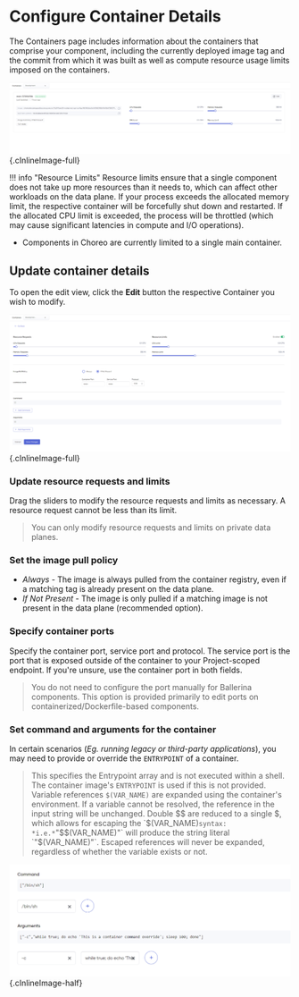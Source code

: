 # Configure Container Details

The Containers page includes information about the containers that comprise your component, including the currently deployed image tag and the commit from which it was built as well as compute resource usage limits imposed on the containers. 

![Containers View](../../assets/img/deploy/devops/containers/containers-view.png){.cInlineImage-full}

!!! info "Resource Limits"
    Resource limits ensure that a single component does not take up more resources than it needs to, which can affect other workloads on the data plane. If your process exceeds the allocated memory limit, the respective container will be forcefully shut down and restarted. If the allocated CPU limit is exceeded, the process will be throttled (which may cause significant latencies in compute and I/O operations).

* Components in Choreo are currently limited to a single main container.

## Update container details

To open the edit view, click the **Edit** button the respective Container you wish to modify.

![Containers View](../../assets/img/deploy/devops/containers/edit-container-form.png){.cInlineImage-full}

### Update resource requests and limits

Drag the sliders to modify the resource requests and limits as necessary. A resource request cannot be less than its limit.
  > You can only modify resource requests and limits on private data planes.

### Set the image pull policy

- *Always* - The image is always pulled from the container registry, even if a matching tag is already present on the data plane.
- *If Not Present* - The image is only pulled if a matching image is not present in the data plane (recommended option).

### Specify container ports

Specify the container port, service port and protocol. The service port is the port that is exposed outside of the container to your Project-scoped endpoint. If you're unsure, use the container port in both fields. 
> You do not need to configure the port manually for Ballerina components. This option is provided primarily to edit ports on containerized/Dockerfile-based components. 

### Set command and arguments for the container

In certain scenarios (*Eg. running legacy or third-party applications*), you may need to provide or override the `ENTRYPOINT` of a container.

> This specifies the Entrypoint array and is not executed within a shell. The container image's `ENTRYPOINT` is used if this is not provided. Variable references `$(VAR_NAME)` are expanded using the container's environment. If a variable cannot be resolved, the reference in the input string will be unchanged. Double $$ are reduced to a single $, which allows for escaping the `$(VAR_NAME)` syntax: *i.e.* `"$$(VAR_NAME)"` will produce the string literal `"$(VAR_NAME)"`. Escaped references will never be expanded, regardless of whether the variable exists or not. 

![Container command and arguments example](../../assets/img/deploy/devops/containers/example-container-cmd-and-args.png){.cInlineImage-half}
